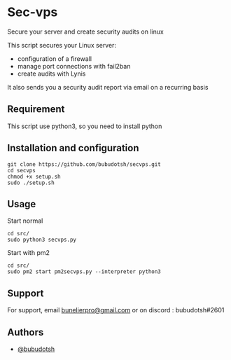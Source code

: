 # Sec-vps

Secure your server and create security audits on linux

This script secures your Linux server:
- configuration of a firewall
- manage port connections with fail2ban
- create audits with Lynis

It also sends you a security audit report via email on a recurring basis

## Requirement

This script use python3, so you need to install python

## Installation and configuration

```
git clone https://github.com/bubudotsh/secvps.git
cd secvps
chmod +x setup.sh
sudo ./setup.sh
```

## Usage

Start normal

```
cd src/
sudo python3 secvps.py
```

Start with pm2

```
cd src/
sudo pm2 start pm2secvps.py --interpreter python3
```


## Support

For support, email bunelierpro@gmail.com or on discord : bubudotsh#2601


## Authors

- [@bubudotsh](https://www.github.com/bubudotsh)